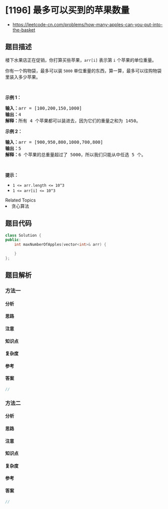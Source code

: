

# [1196] 最多可以买到的苹果数量
* https://leetcode-cn.com/problems/how-many-apples-can-you-put-into-the-basket


## 题目描述

<p>楼下水果店正在促销，你打算买些苹果，<code>arr[i]</code>&nbsp;表示第&nbsp;<code>i</code>&nbsp;个苹果的单位重量。</p>

<p>你有一个购物袋，最多可以装&nbsp;<code>5000</code>&nbsp;单位重量的东西，算一算，最多可以往购物袋里装入多少苹果。</p>

<p>&nbsp;</p>

<p><strong>示例 1：</strong></p>

<pre><strong>输入：</strong>arr = [100,200,150,1000]
<strong>输出：</strong>4
<strong>解释：</strong>所有 4 个苹果都可以装进去，因为它们的重量之和为 1450。
</pre>

<p><strong>示例 2：</strong></p>

<pre><strong>输入：</strong>arr = [900,950,800,1000,700,800]
<strong>输出：</strong>5
<strong>解释：</strong>6 个苹果的总重量超过了 5000，所以我们只能从中任选 5 个。
</pre>

<p>&nbsp;</p>

<p><strong>提示：</strong></p>

<ul>
	<li><code>1 &lt;= arr.length &lt;= 10^3</code></li>
	<li><code>1 &lt;= arr[i] &lt;= 10^3</code></li>
</ul>
<div><div>Related Topics</div><div><li>贪心算法</li></div></div>


## 题目代码

```cpp
class Solution {
public:
    int maxNumberOfApples(vector<int>& arr) {

    }
};
```


## 题目解析


### 方法一

#### 分析

#### 思路

#### 注意

#### 知识点

#### 复杂度

#### 参考

#### 答案

```cpp
//
```


### 方法二

#### 分析

#### 思路

#### 注意

#### 知识点

#### 复杂度

#### 参考

#### 答案

```cpp
//
```


